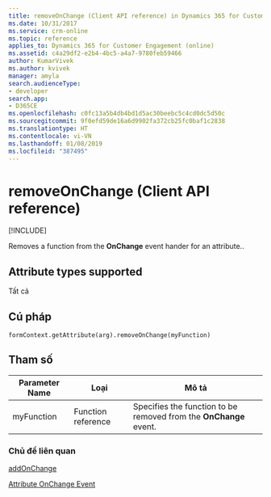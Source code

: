 ```yaml
---
title: removeOnChange (Client API reference) in Dynamics 365 for Customer Engagement| MicrosoftDocs
ms.date: 10/31/2017
ms.service: crm-online
ms.topic: reference
applies_to: Dynamics 365 for Customer Engagement (online)
ms.assetid: c4a29df2-e2b4-4bc5-a4a7-9780feb59466
author: KumarVivek
ms.author: kvivek
manager: amyla
search.audienceType:
- developer
search.app:
- D365CE
ms.openlocfilehash: c0fc13a5b4db4bd1d5ac30beebc5c4cd0dc5d50c
ms.sourcegitcommit: 9f0efd59de16a6d9902fa372cb25fc0baf1c2838
ms.translationtype: HT
ms.contentlocale: vi-VN
ms.lasthandoff: 01/08/2019
ms.locfileid: "387495"
---
```

# <a name="removeonchange-client-api-reference"></a>removeOnChange (Client API reference)

[!INCLUDE[](../../../../includes/cc_applies_to_update_9_0_0.md)]

Removes a function from the **OnChange** event hander for an attribute..

## <a name="attribute-types-supported"></a>Attribute types supported

Tất cả

## <a name="syntax"></a>Cú pháp

`formContext.getAttribute(arg).removeOnChange(myFunction)`

## <a name="parameters"></a>Tham số

| Parameter Name| Loại| Mô tả  |
| --------|-----------| -----|
|myFunction| Function reference| Specifies the function to be removed from the **OnChange** event.|


### <a name="related-topics"></a>Chủ đề liên quan

[addOnChange](addOnChange.md)

[Attribute OnChange Event](../events/attribute-onchange.md)

